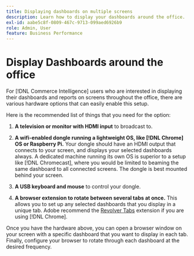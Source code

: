 ```yaml
---
title: Displaying dashboards on multiple screens
description: Learn how to display your dashboards around the office.
exl-id: aabe5c8f-0809-467c-9713-099aed6926b9
role: Admin, User
feature: Business Performance
---
```

# Display Dashboards around the office

For [!DNL Commerce Intelligence] users who are interested in displaying their dashboards and reports on screens throughout the office, there are various hardware options that can easily enable this setup.

Here is the recommended list of things that you need for the option:

1. **A television or monitor with HDMI input** to broadcast to.

1. **A wifi-enabled dongle running a lightweight OS, like [!DNL Chrome] OS or Raspberry Pi.** Your dongle should have an HDMI output that connects to your screen, and displays your selected dashboards always. A dedicated machine running its own OS is superior to a setup like [!DNL Chromecast], where you would be limited to beaming the same dashboard to all connected screens. The dongle is best mounted behind your screen.

1. **A USB keyboard and mouse** to control your dongle.

1. **A browser extension to rotate between several tabs at once.** This allows you to set up any selected dashboards that you display in a unique tab. Adobe recommend the [Revolver Tabs](https://chrome.google.com/webstore/detail/revolver-tabs/dlknooajieciikpedpldejhhijacnbda?hl=en) extension if you are using [!DNL Chrome].

Once you have the hardware above, you can open a browser window on your screen with a specific dashboard that you want to display in each tab. Finally, configure your browser to rotate through each dashboard at the desired frequency.
